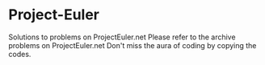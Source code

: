 # Project-Euler
Solutions to problems on ProjectEuler.net
Please refer to the archive problems on ProjectEuler.net
Don't miss the aura of coding by copying the codes. 
